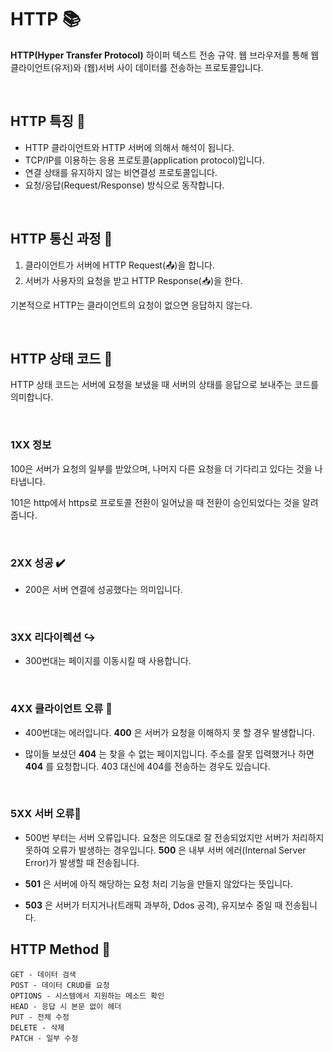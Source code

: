# HTTP  📚

__HTTP(Hyper Transfer Protocol)__ 하이퍼 텍스트 전송 규약. 웹 브라우저를 통해 웹 클라이언트(유저)와 (웹)서버 사이 데이터를 전송하는 프로토콜입니다.

<br>

## HTTP 특징 📙

- HTTP 클라이언트와 HTTP 서버에 의해서 해석이 됩니다.
- TCP/IP를 이용하는 응용 프로토콜(application protocol)입니다.
- 연결 상태를 유지하지 않는 비연결성 프로토콜입니다.
- 요청/응답(Request/Response) 방식으로 동작합니다.

<br>


## HTTP 통신 과정 📘

1. 클라이언트가 서버에 HTTP Request(📤)을 합니다.
2. 서버가 사용자의 요청을 받고 HTTP Response(📥)을 한다.

기본적으로 HTTP는 클라이언트의 요청이 없으면 응답하지 않는다.

<br>

## HTTP 상태 코드 📒
   
HTTP 상태 코드는 서버에 요청을 보냈을 때 서버의 상태를 응답으로 보내주는 코드를 의미합니다.

<br>

### 1XX 정보

100은 서버가 요청의 일부를 받았으며, 나머지 다른 요청을 더 기다리고 있다는 것을 나타냅니다. 

101은 http에서 https로 프로토콜 전환이 일어났을 때 전환이 승인되었다는 것을 알려줍니다.

<br>

### 2XX 성공 ✔️

- 200은 서버 연결에 성공했다는 의미입니다.

<br>

###  3XX 리다이렉션 ↪️


- 300번대는 페이지를 이동시킬 때 사용합니다.

<br>


###  4XX 클라이언트 오류 🚫

- 400번대는 에러입니다. __400__ 은 서버가 요청을 이해하지 못 할 경우 발생합니다.

- 많이들 보셨던 __404__ 는 찾을 수 없는 페이지입니다. 주소를 잘못 입력했거나 하면 __404__ 를 요청합니다. 403 대신에 404를 전송하는 경우도 있습니다.

<br>

### 5XX 서버 오류🚫


- 500번 부터는 서버 오류입니다. 요청은 의도대로 잘 전송되었지만 서버가 처리하지 못하여 오류가 발생하는 경우입니다. __500__ 은 내부 서버 에러(Internal Server Error)가 발생할 때 전송됩니다.

- __501__ 은 서버에 아직 해당하는 요청 처리 기능을 만들지 않았다는 뜻입니다.


- __503__ 은 서버가 터지거나(트래픽 과부하, Ddos 공격), 유지보수 중일 때 전송됩니다. 


##  HTTP Method 📗

    GET - 데이터 검색 
    POST - 데이터 CRUD를 요청
    OPTIONS - 시스템에서 지원하는 메소드 확인
    HEAD - 응답 시 본문 없이 헤더
    PUT - 전체 수정
    DELETE - 삭제
    PATCH - 일부 수정